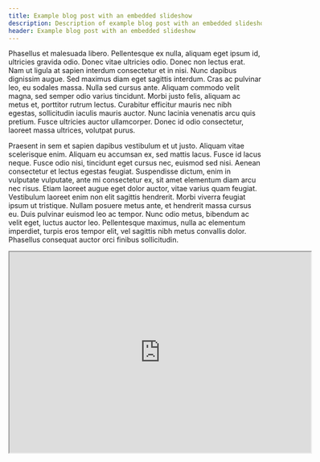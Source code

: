 ```yaml
---
title: Example blog post with an embedded slideshow
description: Description of example blog post with an embedded slideshow
header: Example blog post with an embedded slideshow
---
```


Phasellus et malesuada libero. Pellentesque ex nulla, aliquam eget ipsum id, ultricies gravida odio. Donec vitae ultricies odio. Donec non lectus erat. Nam ut ligula at sapien interdum consectetur et in nisi. Nunc dapibus dignissim augue. Sed maximus diam eget sagittis interdum. Cras ac pulvinar leo, eu sodales massa. Nulla sed cursus ante. Aliquam commodo velit magna, sed semper odio varius tincidunt. Morbi justo felis, aliquam ac metus et, porttitor rutrum lectus. Curabitur efficitur mauris nec nibh egestas, sollicitudin iaculis mauris auctor. Nunc lacinia venenatis arcu quis pretium. Fusce ultricies auctor ullamcorper. Donec id odio consectetur, laoreet massa ultrices, volutpat purus.

Praesent in sem et sapien dapibus vestibulum et ut justo. Aliquam vitae scelerisque enim. Aliquam eu accumsan ex, sed mattis lacus. Fusce id lacus neque. Fusce odio nisi, tincidunt eget cursus nec, euismod sed nisi. Aenean consectetur et lectus egestas feugiat. Suspendisse dictum, enim in vulputate vulputate, ante mi consectetur ex, sit amet elementum diam arcu nec risus. Etiam laoreet augue eget dolor auctor, vitae varius quam feugiat. Vestibulum laoreet enim non elit sagittis hendrerit. Morbi viverra feugiat ipsum ut tristique. Nullam posuere metus ante, et hendrerit massa cursus eu. Duis pulvinar euismod leo ac tempor. Nunc odio metus, bibendum ac velit eget, luctus auctor leo. Pellentesque maximus, nulla ac elementum imperdiet, turpis eros tempor elit, vel sagittis nibh metus convallis dolor. Phasellus consequat auctor orci finibus sollicitudin.

<div class ="video-responsive">
    <iframe class="embedbox" src="https://caitlinmeyer.github.io/yale/tech-talk" width="600px" height="400px"></iframe>
</div>


